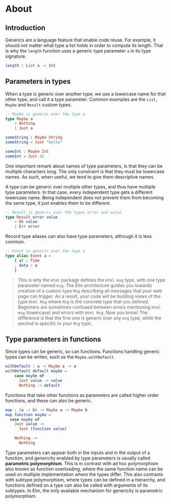 # About

## Introduction

Generics are a language feature that enable code reuse.
For example, it should not matter what type a list holds in order to compute its length.
That is why the `length` function uses a generic type parameter `a` in its type signature.

```elm
length : List a -> Int
```

## Parameters in types

When a type is generic over another type, we use a lowercase name for that other type, and call it a type parameter.
Common examples are the `List`, `Maybe` and `Result` custom types.

```elm
-- Maybe is generic over the type a
type Maybe a
    = Nothing
    | Just a

someString : Maybe String
someString = Just "hello"

someInt : Maybe Int
someInt = Just 42
```

One important remark about names of type parameters, is that they can be multiple characters long.
The only constraint is that they must be lowercase names.
As such, when useful, we tend to give them descriptive names.

A type can be generic over multiple other types, and thus have multiple type parameters.
In that case, every independent type gets a different lowercase name.
Being independent does not prevent them from becoming the same type, it just enables them to be different.

```elm
-- Result is generic over the types error and value
type Result error value
    = Ok value
    | Err error
```

Record type aliases can also have type parameters, although it is less common.

```elm
-- Event is generic over the type a
type alias Event a =
    { at : Time
    , data : a 
    }
```

> This is why the `Html` package defines the `Html msg` type, with one type parameter named `msg`.
> The Elm architecture guides you towards creation of a custom type `Msg` describing all messages that your web page can trigger.
> As a result, your code will be building views of the type `Html Msg` where `Msg` is the concrete type that you defined.
> Beginners are sometimes confused between errors mentioning `Html msg` (lowercase) and errors with `Html Msg`.
> Now you know!
> The difference is that the first one is generic over any `msg` type, while the second is specific to your `Msg` type.

## Type parameters in functions

Since types can be generic, so can functions.
Functions handling generic types can be writen, such as the `Maybe.withDefault`.

```elm
withDefault : a -> Maybe a -> a
withDefault default maybe =
    case maybe of
      Just value -> value
      Nothing -> default
```

Functions that take other functions as parameters are called higher order functions, and these can also be generic.

```elm
map : (a -> b) -> Maybe a -> Maybe b
map function maybe =
  case maybe of
    Just value ->
      Just (function value)

    Nothing ->
      Nothing
```

Type parameters can appear both in the inputs and in the output of a function, and genericity enabled by type parameters is usually called **parametric polymorphism**.
This is in contrast with ad hoc polymorphism also known as function overloading, where the same function name can be used on multiple implementation where the types differ.
This also contrasts with subtype polymorphism, where types can be defined in a hierarchy, and functions defined on a type can also be called with arguments of its subtypes.
In Elm, the only available mechanism for genericity is parametric polymorphism.
